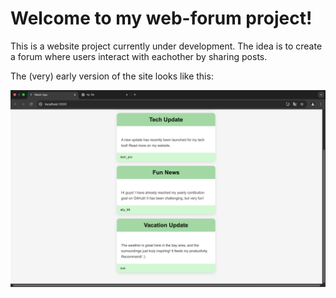 # Welcome to my web-forum project!

This is a website project currently under development. The idea is to create a forum where users interact with eachother by sharing posts.

The (very) early version of the site looks like this:

![alt text](web-forum.png)